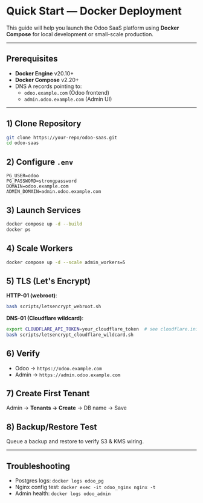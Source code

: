 # Quick Start — Docker Deployment

This guide will help you launch the Odoo SaaS platform using **Docker Compose** for local development or small-scale production.

---

## Prerequisites
- **Docker Engine** v20.10+
- **Docker Compose** v2.20+
- DNS A records pointing to:
  - `odoo.example.com` (Odoo frontend)
  - `admin.odoo.example.com` (Admin UI)

---

## 1) Clone Repository
```bash
git clone https://your-repo/odoo-saas.git
cd odoo-saas
```

## 2) Configure `.env`
```env
PG_USER=odoo
PG_PASSWORD=strongpassword
DOMAIN=odoo.example.com
ADMIN_DOMAIN=admin.odoo.example.com
```

## 3) Launch Services
```bash
docker compose up -d --build
docker ps
```

## 4) Scale Workers
```bash
docker compose up -d --scale admin_workers=5
```

## 5) TLS (Let's Encrypt)
**HTTP-01 (webroot)**:
```bash
bash scripts/letsencrypt_webroot.sh
```
**DNS-01 (Cloudflare wildcard)**:
```bash
export CLOUDFLARE_API_TOKEN=your_cloudflare_token  # see cloudflare.ini.example
bash scripts/letsencrypt_cloudflare_wildcard.sh
```

## 6) Verify
- Odoo → `https://odoo.example.com`
- Admin → `https://admin.odoo.example.com`

## 7) Create First Tenant
Admin → **Tenants → Create** → DB name → Save

## 8) Backup/Restore Test
Queue a backup and restore to verify S3 & KMS wiring.

---

## Troubleshooting
- Postgres logs: `docker logs odoo_pg`
- Nginx config test: `docker exec -it odoo_nginx nginx -t`
- Admin health: `docker logs odoo_admin`
